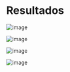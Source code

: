 # Resultados

![image](https://github.com/user-attachments/assets/f2c3b63b-83cf-419f-a40e-2b82e58558c1)

![image](https://github.com/user-attachments/assets/b5d16e5a-3863-4a38-9c88-21c3a058a496)

![image](https://github.com/user-attachments/assets/b5421e41-c8c1-4417-8fde-b103f804be6c)

![image](https://github.com/user-attachments/assets/0cc30c6b-0de1-4f9e-b12d-1e3f894c0d54)



